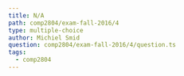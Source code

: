 ```yaml
---
title: N/A
path: comp2804/exam-fall-2016/4
type: multiple-choice
author: Michiel Smid
question: comp2804/exam-fall-2016/4/question.ts
tags:
  - comp2804
---
```

